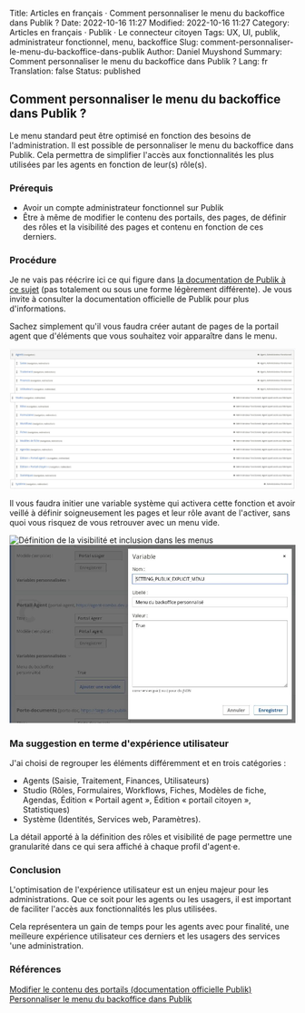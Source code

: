 Title: Articles en français · Comment personnaliser le menu du backoffice dans Publik ?
Date: 2022-10-16 11:27
Modified: 2022-10-16 11:27
Category: Articles en français · Publik · Le connecteur citoyen
Tags: UX, UI, publik, administrateur fonctionnel, menu, backoffice
Slug: comment-personnaliser-le-menu-du-backoffice-dans-publik
Author: Daniel Muyshond
Summary: Comment personnaliser le menu du backoffice dans Publik ?
Lang: fr
Translation: false
Status: published

## Comment personnaliser le menu du backoffice dans Publik ?

Le menu standard peut être optimisé en fonction des besoins de l'administration. Il est possible de personnaliser le menu du backoffice dans Publik.
Cela permettra de simplifier l'accès aux fonctionnalités les plus utilisées par les agents en fonction de leur(s) rôle(s).

### Prérequis

- Avoir un compte administrateur fonctionnel sur Publik
- Être à même de modifier le contenu des portails, des pages, de définir des rôles et la visibilité des pages et contenu en fonction de ces derniers.

### Procédure

Je ne vais pas réécrire ici ce qui figure dans [la documentation de Publik à ce sujet](https://doc-publik.entrouvert.com/admin-fonctionnel/modifier-le-contenu-des-portails/creer-un-menu-personnalise/#creer-un-menu-personnalise) (pas totalement ou sous une forme légèrement différente). Je vous invite à consulter la documentation officielle de Publik pour plus d'informations.

Sachez simplement qu'il vous faudra créer autant de pages de la portail agent que d'éléments que vous souhaitez voir apparaître dans le menu.

![Pages d'un portail agent dans Publik](/images/personnalisation_menu_publik_apercu_pages_portail_agent.jpg)


Il vous faudra initier une variable système qui activera cette fonction et avoir veillé à définir soigneusement les pages et leur rôle avant de l'activer, sans quoi vous risquez de vous retrouver avec un menu vide.

![Définition de la visibilité et inclusion dans les menus](/images/personnalisation_menu_publik_apercu_paramètres_pages.jpg)
![Variable système pour activer la personnalisation du menu](/images/personnalisation_menu_publik_variable_hobo_a_definir.jpg)



### Ma suggestion en terme d'expérience utilisateur

J'ai choisi de regrouper les éléments différemment et en trois catégories :

* Agents (Saisie, Traitement, Finances, Utilisateurs)
* Studio (Rôles, Formulaires, Workflows, Fiches, Modèles de fiche, Agendas, Édition « Portail agent », Édition « portail citoyen », Statistiques)
* Système (Identités, Services web, Paramètres).

La détail apporté à la définition des rôles et visibilité de page permettre une granularité dans ce qui sera affiché à chaque profil d'agent·e.

### Conclusion

L'optimisation de l'expérience utilisateur est un enjeu majeur pour les administrations. Que ce soit pour les agents ou les usagers, il est important de faciliter l'accès aux fonctionnalités les plus utilisées.

Cela représentera un gain de temps pour les agents avec pour finalité, une meilleure expérience utilisateur ces derniers et les usagers des services 'une administration.


### Références
[Modifier le contenu des portails (documentation officielle Publik)](https://doc-publik.entrouvert.com/admin-fonctionnel/modifier-le-contenu-des-portails/creer-un-menu-personnalise/#creer-un-menu-personnalise)
[Personnaliser le menu du backoffice dans Publik](https://doc-publik.entrouvert.com/admin-fonctionnel/modifier-le-contenu-des-portails/creer-un-menu-personnalise/#creer-un-menu-personnalise)
